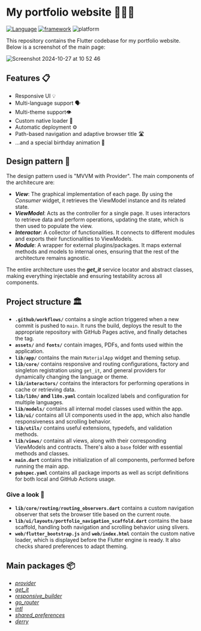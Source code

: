 # My portfolio website 🧑🏽‍💻

[![Language](https://img.shields.io/badge/language-dart-blue)](https://dart.dev/) [![framework](https://img.shields.io/badge/framework-flutter-9cf)](https://flutter.dev/) ![platform](https://img.shields.io/badge/platform-web-blue)

This repository contains the Flutter codebase for my portfolio website. Below is a screenshot of the main page:

![Screenshot 2024-10-27 at 10 52 46](https://github.com/user-attachments/assets/e2db447d-7a53-4ff8-bdf4-fbba2551bb28)


## Features 📋

* Responsive UI 💡
* Multi-language support 🗣️
* Multi-theme support👁️
* Custom native loader 🔗
* Automatic deployment ⚙️
* Path-based navigation and adaptive browser title 🛣️
* ...and a special birthday animation 🎉

## Design pattern 🔎
The design pattern used is "MVVM with Provider". The main components of the architecure are:
- ***View***: The graphical implementation of each page. By using the *Consumer* widget, it retrieves the ViewModel instance and its related state.
- ***ViewModel***: Acts as the controller for a single page. It uses interactors to retrieve data and perform operations, updating the state, which is then used to populate the view.
- ***Interactor***:  A collector of functionalities. It connects to different modules and exports their functionalities to ViewModels.
- ***Module***: A wrapper for external plugins/packages. It maps external methods and models to internal ones, ensuring that the rest of the architecture remains agnostic.

The entire architecture uses the ***get_it*** service locator and abstract classes, making everything injectable and ensuring testability across all components.

## Project structure 🏛️
- **`.github/workflows/`** contains a single action triggered when a new commit is pushed to `main`. It runs the build, deploys the result to the appropriate repository with GitHub Pages active, and finally detaches the tag.
- **`assets/`** and **`fonts/`** contain images, PDFs, and fonts used within the application.
- **`lib/app/`** contains the main `MaterialApp` widget and theming setup.
- **`lib/core/`** contains responsive and routing configurations, factory and singleton registration using `get_it`, and general providers for dynamically changing the language or theme.
- **`lib/interactors/`** contains the interactors for performing operations in cache or retrieving data.
- **`lib/l10n/` and `l10n.yaml`** contain localized labels and configuration for multiple languages.
- **`lib/models/`** contains all internal model classes used within the app.
- **`lib/ui/`** contains all UI components used in the app, which also handle responsiveness and scrolling behavior.
- **`lib/utils/`** contains useful extensions, typedefs, and validation methods.
- **`lib/views/`** contains all views, along with their corresponding ViewModels and contracts. There's also a `base` folder with essential methods and classes.
- **`main.dart`** contains the initialization of all components, performed before running the main app.
- **`pubspec.yaml`** contains all package imports as well as script definitions for both local and GitHub Actions usage.

### Give a look 💫
- **`lib/core/routing/routing_observers.dart`** contains a custom navigation observer that sets the browser title based on the current route.
- **`lib/ui/layouts/portfolio_navigation_scaffold.dart`** contains the base scaffold, handling both navigation and scrolling behavior using slivers.
- **`web/flutter_bootstrap.js`** and **`web/index.html`** contain the custom native loader, which is displayed before the Flutter engine is ready. It also checks shared preferences to adapt theming.


## Main packages 📦
* *[provider](https://pub.dev/packages/provider)*
* *[get_it](https://pub.dev/packages/get_it)*
* *[responsive_builder](https://pub.dev/packages/responsive_builder)*
* *[go_router](https://pub.dev/packages/go_router)*
* *[intl](https://pub.dev/packages/intl)*
* *[shared_preferences](https://pub.dev/packages/shared_preferences)*
* *[derry](https://pub.dev/packages/derry)*
